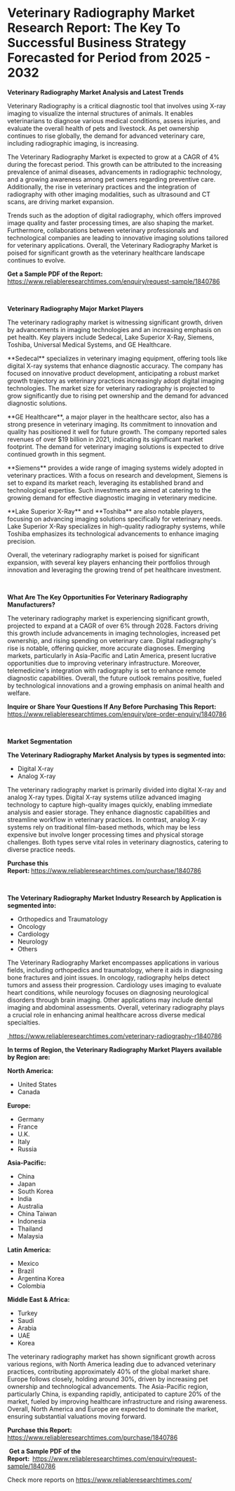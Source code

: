 <p><h1>Veterinary Radiography Market Research Report: The Key To Successful Business Strategy Forecasted for Period from 2025 - 2032</h1></p><p><strong>Veterinary Radiography Market Analysis and Latest Trends</strong></p>
<p><p>Veterinary Radiography is a critical diagnostic tool that involves using X-ray imaging to visualize the internal structures of animals. It enables veterinarians to diagnose various medical conditions, assess injuries, and evaluate the overall health of pets and livestock. As pet ownership continues to rise globally, the demand for advanced veterinary care, including radiographic imaging, is increasing. </p><p>The Veterinary Radiography Market is expected to grow at a CAGR of 4% during the forecast period. This growth can be attributed to the increasing prevalence of animal diseases, advancements in radiographic technology, and a growing awareness among pet owners regarding preventive care. Additionally, the rise in veterinary practices and the integration of radiography with other imaging modalities, such as ultrasound and CT scans, are driving market expansion.</p><p>Trends such as the adoption of digital radiography, which offers improved image quality and faster processing times, are also shaping the market. Furthermore, collaborations between veterinary professionals and technological companies are leading to innovative imaging solutions tailored for veterinary applications. Overall, the Veterinary Radiography Market is poised for significant growth as the veterinary healthcare landscape continues to evolve.</p></p>
<p><strong>Get a Sample PDF of the Report:&nbsp;</strong> <a href="https://www.reliableresearchtimes.com/enquiry/request-sample/1840786?utm_campaign=2263&utm_medium=2&utm_source=Github&utm_content=ia&utm_term=01042025&utm_id=veterinary-radiography">https://www.reliableresearchtimes.com/enquiry/request-sample/1840786</a></p>
<p>&nbsp;</p>
<p><strong>Veterinary Radiography Major Market Players</strong></p>
<p><p>The veterinary radiography market is witnessing significant growth, driven by advancements in imaging technologies and an increasing emphasis on pet health. Key players include Sedecal, Lake Superior X-Ray, Siemens, Toshiba, Universal Medical Systems, and GE Healthcare.</p><p>**Sedecal** specializes in veterinary imaging equipment, offering tools like digital X-ray systems that enhance diagnostic accuracy. The company has focused on innovative product development, anticipating a robust market growth trajectory as veterinary practices increasingly adopt digital imaging technologies. The market size for veterinary radiography is projected to grow significantly due to rising pet ownership and the demand for advanced diagnostic solutions.</p><p>**GE Healthcare**, a major player in the healthcare sector, also has a strong presence in veterinary imaging. Its commitment to innovation and quality has positioned it well for future growth. The company reported sales revenues of over $19 billion in 2021, indicating its significant market footprint. The demand for veterinary imaging solutions is expected to drive continued growth in this segment.</p><p>**Siemens** provides a wide range of imaging systems widely adopted in veterinary practices. With a focus on research and development, Siemens is set to expand its market reach, leveraging its established brand and technological expertise. Such investments are aimed at catering to the growing demand for effective diagnostic imaging in veterinary medicine.</p><p>**Lake Superior X-Ray** and **Toshiba** are also notable players, focusing on advancing imaging solutions specifically for veterinary needs. Lake Superior X-Ray specializes in high-quality radiography systems, while Toshiba emphasizes its technological advancements to enhance imaging precision.</p><p>Overall, the veterinary radiography market is poised for significant expansion, with several key players enhancing their portfolios through innovation and leveraging the growing trend of pet healthcare investment.</p></p>
<p>&nbsp;</p>
<p><strong>What Are The Key Opportunities For Veterinary Radiography Manufacturers?</strong></p>
<p><p>The veterinary radiography market is experiencing significant growth, projected to expand at a CAGR of over 6% through 2028. Factors driving this growth include advancements in imaging technologies, increased pet ownership, and rising spending on veterinary care. Digital radiography's rise is notable, offering quicker, more accurate diagnoses. Emerging markets, particularly in Asia-Pacific and Latin America, present lucrative opportunities due to improving veterinary infrastructure. Moreover, telemedicine's integration with radiography is set to enhance remote diagnostic capabilities. Overall, the future outlook remains positive, fueled by technological innovations and a growing emphasis on animal health and welfare.</p></p>
<p><strong>Inquire or Share Your Questions If Any Before Purchasing This Report:</strong> <a href="https://www.reliableresearchtimes.com/enquiry/pre-order-enquiry/1840786?utm_campaign=2263&utm_medium=2&utm_source=Github&utm_content=ia&utm_term=01042025&utm_id=veterinary-radiography">https://www.reliableresearchtimes.com/enquiry/pre-order-enquiry/1840786</a></p>
<p>&nbsp;</p>
<p><strong>Market Segmentation</strong></p>
<p><strong>The Veterinary Radiography Market Analysis by types is segmented into:</strong></p>
<p><ul><li>Digital X-ray</li><li>Analog X-ray</li></ul></p>
<p><p>The veterinary radiography market is primarily divided into digital X-ray and analog X-ray types. Digital X-ray systems utilize advanced imaging technology to capture high-quality images quickly, enabling immediate analysis and easier storage. They enhance diagnostic capabilities and streamline workflow in veterinary practices. In contrast, analog X-ray systems rely on traditional film-based methods, which may be less expensive but involve longer processing times and physical storage challenges. Both types serve vital roles in veterinary diagnostics, catering to diverse practice needs.</p></p>
<p><strong>Purchase this Report:&nbsp;</strong><a href="https://www.reliableresearchtimes.com/purchase/1840786?utm_campaign=2263&utm_medium=2&utm_source=Github&utm_content=ia&utm_term=01042025&utm_id=veterinary-radiography">https://www.reliableresearchtimes.com/purchase/1840786</a></p>
<p>&nbsp;</p>
<p><strong>The Veterinary Radiography Market Industry Research by Application is segmented into:</strong></p>
<p><ul><li>Orthopedics and Traumatology</li><li>Oncology</li><li>Cardiology</li><li>Neurology</li><li>Others</li></ul></p>
<p><p>The Veterinary Radiography Market encompasses applications in various fields, including orthopedics and traumatology, where it aids in diagnosing bone fractures and joint issues. In oncology, radiography helps detect tumors and assess their progression. Cardiology uses imaging to evaluate heart conditions, while neurology focuses on diagnosing neurological disorders through brain imaging. Other applications may include dental imaging and abdominal assessments. Overall, veterinary radiography plays a crucial role in enhancing animal healthcare across diverse medical specialties.</p></p>
<p><a href="https://www.reliableresearchtimes.com/veterinary-radiography-r1840786?utm_campaign=2263&utm_medium=2&utm_source=Github&utm_content=ia&utm_term=01042025&utm_id=veterinary-radiography">&nbsp;https://www.reliableresearchtimes.com/veterinary-radiography-r1840786</a></p>
<p><strong>In terms of Region, the Veterinary Radiography Market Players available by Region are:</strong></p>
<p>
    <p> <strong> North America: </strong>
        <ul>
            <li>United States</li>
            <li>Canada</li>
        </ul>
        </p> 
    <p> <strong> Europe: </strong>
        <ul>
            <li>Germany</li>
            <li>France</li>
            <li>U.K.</li>
            <li>Italy</li>
            <li>Russia</li>
        </ul>
        </p> 
    <p> <strong> Asia-Pacific: </strong>
        <ul>
            <li>China</li>
            <li>Japan</li>
            <li>South Korea</li>
            <li>India</li>
            <li>Australia</li>
            <li>China Taiwan</li>
            <li>Indonesia</li>
            <li>Thailand</li>
            <li>Malaysia</li>
        </ul>
        </p> 
    <p> <strong> Latin America: </strong>
        <ul>
            <li>Mexico</li>
            <li>Brazil</li>
            <li>Argentina Korea</li>
            <li>Colombia</li>
        </ul>
        </p> 
    <p> <strong> Middle East & Africa: </strong>
        <ul>
            <li>Turkey</li>
            <li>Saudi</li>
            <li>Arabia</li>
            <li>UAE</li>
            <li>Korea</li>
        </ul>
    </p>
    </p>
<p><p>The veterinary radiography market has shown significant growth across various regions, with North America leading due to advanced veterinary practices, contributing approximately 40% of the global market share. Europe follows closely, holding around 30%, driven by increasing pet ownership and technological advancements. The Asia-Pacific region, particularly China, is expanding rapidly, anticipated to capture 20% of the market, fueled by improving healthcare infrastructure and rising awareness. Overall, North America and Europe are expected to dominate the market, ensuring substantial valuations moving forward.</p></p>
<p><strong>Purchase this Report: </strong><a href="https://www.reliableresearchtimes.com/purchase/1840786?utm_campaign=2263&utm_medium=2&utm_source=Github&utm_content=ia&utm_term=01042025&utm_id=veterinary-radiography">https://www.reliableresearchtimes.com/purchase/1840786</a></p>
<p>&nbsp;<strong>Get a Sample PDF of the Report:&nbsp;&nbsp;</strong><a href="https://www.reliableresearchtimes.com/enquiry/request-sample/1840786?utm_campaign=2263&utm_medium=2&utm_source=Github&utm_content=ia&utm_term=01042025&utm_id=veterinary-radiography">https://www.reliableresearchtimes.com/enquiry/request-sample/1840786</a></p>
<p><strong></strong></p>
<p>Check more reports on <a href="https://www.reliableresearchtimes.com/?utm_campaign=2263&utm_medium=2&utm_source=Github&utm_content=ia&utm_term=01042025&utm_id=veterinary-radiography">https://www.reliableresearchtimes.com/</a></p>